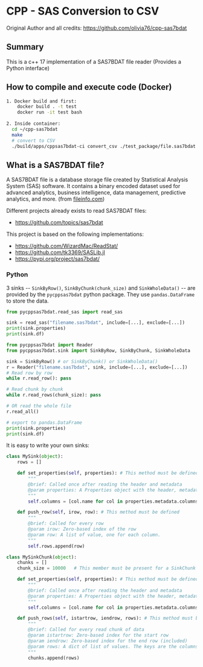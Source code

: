 # CPP - SAS Conversion to CSV

Original Author and all credits: https://github.com/olivia76/cpp-sas7bdat

## Summary

This is a c++ 17 implementation of a SAS7BDAT file reader (Provides a Python interface)

## How to compile and execute code (Docker)
```bash
1. Docker build and first:
    docker build . -t test
    docker run -it test bash
    
2. Inside container:
  cd ~/cpp-sas7bdat
  make
  # convert to CSV           
  ./build/apps/cppsas7bdat-ci convert_csv ./test_package/file.sas7bdat
```

## What is a SAS7BDAT file?

A SAS7BDAT file is a database storage file created by Statistical
Analysis System (SAS) software. It contains a binary encoded dataset
used for advanced analytics, business intelligence, data management,
predictive analytics, and more. (from [fileinfo.com](https://fileinfo.com/extension/sas7bdat))

Different projects already exists to read SAS7BDAT files:

- https://github.com/topics/sas7bdat

This project is based on the following implementations:
- https://github.com/WizardMac/ReadStat/
- https://github.com/tk3369/SASLib.jl
- https://pypi.org/project/sas7bdat/

### Python

3 sinks -- `SinkByRow()`, `SinkByChunk(chunk_size)` and `SinkWholeData()` -- are provided by the
`pycppsas7bdat` python package.  They use `pandas.DataFrame` to store
the data.  


```python
from pycppsas7bdat.read_sas import read_sas

sink = read_sas("filename.sas7bdat", include=[...], exclude=[...])
print(sink.properties)
print(sink.df)
```

```python
from pycppsas7bdat import Reader
from pycppsas7bdat.sink import SinkByRow, SinkByChunk, SinkWholeData

sink = SinkByRow() # or SinkByChunk() or SinkWholeData()   
r = Reader("filename.sas7bdat", sink, include=[...], exclude=[...])
# Read row by row
while r.read_row(): pass

# Read chunk by chunk
while r.read_rows(chunk_size): pass

# OR read the whole file
r.read_all()

# export to pandas.DataFrame
print(sink.properties)
print(sink.df)
```

It is easy to write your own sinks:

```python
class MySink(object):
    rows = []

    def set_properties(self, properties): # This method must be defined
		"""
		@brief: Called once after reading the header and metadata
		@param properties: A Properties object with the header, metadata and columns definition
		"""
        self.columns = [col.name for col in properties.metadata.columns]

    def push_row(self, irow, row): # This method must be defined
		"""
		@brief: Called for every row
		@param irow: Zero-based index of the row
		@param row: A list of value, one for each column.
		"""
        self.rows.append(row)

class MySinkChunk(object):
	chunks = []
	chunk_size = 10000   # This member must be present for a SinkChunk

	def set_properties(self, properties): # This method must be defined
        """
		@brief: Called once after reading the header and metadata
		@param properties: A Properties object with the header, metadata and columns definition
		"""
		self.columns = [col.name for col in properties.metadata.columns]

    def push_rows(self, istartrow, iendrow, rows): # This method must be defined
		"""
		@brief: Called for every read chunk of data
		@param istartrow: Zero-based index for the start row
		@param iendrow: Zero-based index for the end row (included)
		@param rows: A dict of list of values. The keys are the columns'names.
		"""
		chunks.append(rows)
```

